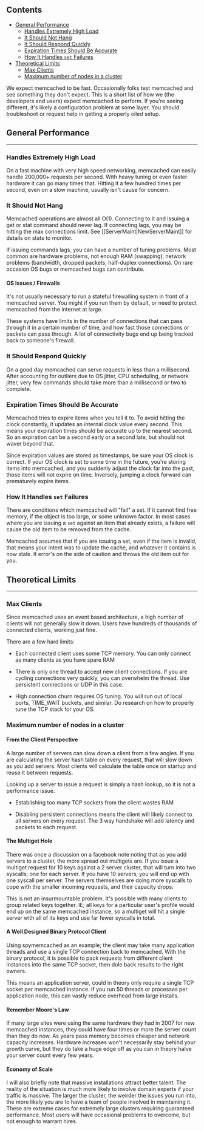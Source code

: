 ## Contents

- [General Performance](#general-performance)
    - [Handles Extremely High Load](#handles-extremely-high-load)
    - [It Should Not Hang](#it-should-not-hang)
    - [It Should Respond Quickly](#it-should-respond-quickly)
    - [Expiration Times Should Be Accurate](#expiration-times-should-be-accurate)
    - [How It Handles `set` Failures](#how-it-handles-set-failures)
- [Theoretical Limits](#theoretical-limits)
    - [Max Clients](#max-clients)
    - [Maximum number of nodes in a cluster](#maximum-number-of-nodes-in-a-cluster)

<!-- end toc -->

We expect memcached to be fast. Occasionally folks test memcached and see something they don't expect. This is a short list of how we (the developers and users) expect memcached to perform. If you're seeing different, it's likely a configuration problem at some layer. You should troubleshoot or request help in getting a properly oiled setup.

## General Performance
----

### Handles Extremely High Load

On a fast machine with very high speed networking, memcached can easily handle 200,000+ requests per second. With heavy tuning or even faster hardware it can go many times that. Hitting it a few hundred times per second, even on a slow machine, usually isn't cause for concern.

### It Should Not Hang

Memcached operations are almost all O(1). Connecting to it and issuing a get or stat command should never lag. If connecting lags, you may be hitting the max connections limit. See [[ServerMaint|NewServerMaint]] for details on stats to monitor.

If issuing commands lags, you can have a number of tuning problems. Most common are hardware problems, not enough RAM (swapping), network problems (bandwidth, dropped packets, half-duplex connections). On rare occasion OS bugs or memcached bugs can contribute.

#### OS Issues / Firewalls

It's not usually necessary to run a stateful firewalling system in front of a memcached server. You might if you run them by default, or need to protect memcached from the internet at large.

These systems have limits in the number of connections that can pass through it in a certain number of time, and how fast those connections or packets can pass through. A lot of connectivity bugs end up being tracked back to someone's firewall.

### It Should Respond Quickly

On a good day memcached can serve requests in less than a millisecond. After accounting for outliers due to OS jitter, CPU scheduling, or network jitter, very few commands should take more than a millisecond or two to complete.

### Expiration Times Should Be Accurate

Memcached tries to expire items when you tell it to. To avoid hitting the clock constantly, it updates an internal clock value every second. This means your expiration times should be accurate up to the nearest second. So an expiration can be a second early or a second late, but should not waver beyond that.

Since expiration values are stored as timestamps, be sure your OS clock is correct. If your OS clock is set to some time in the future, you're storing items into memcached, and you suddenly adjust the clock far into the past, those items will not expire on time. Inversely, jumping a clock forward can prematurely expire items.

### How It Handles `set` Failures

There are conditions which memcached will "fail" a set. If it cannot find free memory, if the object is too large, or some unknown factor. In most cases where you are issuing a `set` against an item that already exists, a failure will cause the old item to be removed from the cache.

Memcached assumes that if you are issuing a set, even if the item is invalid, that means your intent was to update the cache, and whatever it contains is now stale. It error's on the side of caution and throws the old item out for you.

## Theoretical Limits
----

### Max Clients

Since memcached uses an event based architecture, a high number of clients
will not generally slow it down. Users have hundreds of thousands of connected
clients, working just fine.

There are a few hard limits:

  * Each connected client uses some TCP memory. You can only connect as many clients as you have spare RAM

   * There is only one thread to accept new client connections. If you are cycling connections very quickly, you can overwhelm the thread. Use persistent connections or UDP in this case.

  * High connection churn requires OS tuning. You will run out of local ports, TIME_WAIT buckets, and similar. Do research on how to properly tune the TCP stack for your OS.

### Maximum number of nodes in a cluster

#### From the Client Perspective

A large number of servers can slow down a client from a few angles. If you are
calculating the server hash table on every request, that will slow down as
you add servers. Most clients will calculate the table once on startup and
reuse it between requests.

Looking up a server to issue a request is simply a hash lookup, so it is not a
performance issue.

  * Establishing too many TCP sockets from the client wastes RAM

  * Disabling persistent connections means the client will likely connect to all servers on every request. The 3 way handshake will add latency and packets to each request.

#### The Multiget Hole

There was once a discussion on a facebook note noting that as you add servers
to a cluster, the more spread out multigets are. If you issue a multiget
request for 10 keys against a 2 server cluster, that will turn into two
syscalls; one for each server. If you have 10 servers, you will end up with
one syscall per server. The servers themselves are doing more syscalls to cope
with the smaller incoming requests, and their capacity drops.

This is not an insurmountable problem. It's possible with many clients to
group related keys together. IE; all keys for a particular user's profile
would end up on the same memcached instance, so a multiget will hit a single
server with all of its keys and use far fewer syscalls in total.

#### A Well Designed Binary Protocol Client

Using spymemcached as an example; the client may take many application threads
and use a single TCP connection back to memcached. With the binary protocol,
it is possible to pack requests from different client instances into the same
TCP socket, then dole back results to the right owners.

This means an application server, could in theory only require a single TCP
socket per memcached instance. If you run 50 threads or processes per
application node, this can vastly reduce overhead from large installs.

#### Remember Moore's Law

If many large sites were using the same hardware they had in 2007 for new
memcached instances, they could have four times or more the server count than
they do now. As years pass memory becomes cheaper and network capacity
increases. Hardware increases won't necessarily stay behind your growth curve,
but they do take a huge edge off as you can in theory halve your server count
every few years.

#### Economy of Scale

I will also briefly note that massive installations attract better talent. The
reality of the situation is much more likely to involve domain experts if your
traffic is massive. The larger the cluster, the weirder the issues you run
into, the more likely you are to have a team of people involved in maintaining
it. These are extreme cases for extremely large clusters requiring guaranteed
performance. Most users will have occasional problems to overcome, but not
enough to warrant hires.

